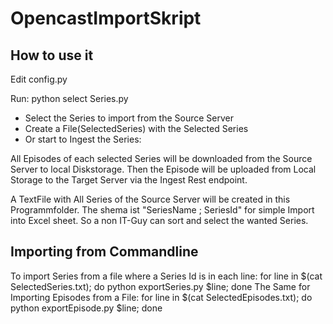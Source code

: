 # OpencastImportSkript

## How to use it
Edit config.py 

Run:
python select Series.py
 - Select the Series to import from the Source Server
 - Create a File(SelectedSeries) with the Selected Series 
 - Or start to Ingest the Series:
 
 All Episodes of each selected Series will be downloaded from the Source Server to local Diskstorage.
 Then the Episode will be uploaded from Local Storage to the Target Server via the Ingest Rest endpoint.

A TextFile with All Series of the Source Server will be created in this Programmfolder. 
The shema ist "SeriesName ; SeriesId" for simple Import into Excel sheet.
So a non IT-Guy can sort and select the wanted Series.

## Importing from Commandline

To import Series from a file where a Series Id is in each line:
for line in $(cat SelectedSeries.txt); do python exportSeries.py $line; done
The Same for Importing Episodes from a File:
for line in $(cat SelectedEpisodes.txt); do python exportEpisode.py $line; done
